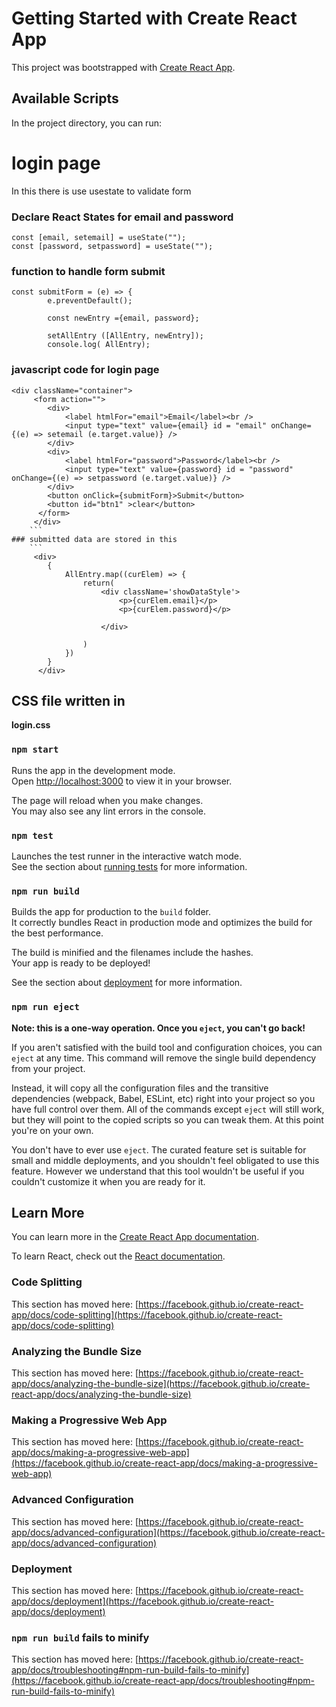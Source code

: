 # Getting Started with Create React App

This project was bootstrapped with [Create React App](https://github.com/facebook/create-react-app).

## Available Scripts

In the project directory, you can run:

# login page
In this there  is use usestate to validate form


### Declare React States for email and password
```
const [email, setemail] = useState("");
const [password, setpassword] = useState("");
```
### function to handle form submit
```
const submitForm = (e) => {
        e.preventDefault();

        const newEntry ={email, password};

        setAllEntry ([AllEntry, newEntry]);
        console.log( AllEntry);
```
### javascript code for login page 
```
<div className="container">
     <form action="">
        <div>
            <label htmlFor="email">Email</label><br />
            <input type="text" value={email} id = "email" onChange={(e) => setemail (e.target.value)} />
        </div>
        <div>
            <label htmlFor="password">Password</label><br />
            <input type="text" value={password} id = "password" onChange={(e) => setpassword (e.target.value)} />
        </div>
        <button onClick={submitForm}>Submit</button>
        <button id="btn1" >clear</button>
      </form>
     </div>
    ```
### submitted data are stored in this
    ```
     <div>
        {
            AllEntry.map((curElem) => {
                return(
                    <div className='showDataStyle'>
                        <p>{curElem.email}</p>
                        <p>{curElem.password}</p>

                    </div>

                )
            })
        }
      </div>
```
## CSS file  written in
**login.css**






### `npm start`

Runs the app in the development mode.\
Open [http://localhost:3000](http://localhost:3000) to view it in your browser.

The page will reload when you make changes.\
You may also see any lint errors in the console.

### `npm test`

Launches the test runner in the interactive watch mode.\
See the section about [running tests](https://facebook.github.io/create-react-app/docs/running-tests) for more information.

### `npm run build`

Builds the app for production to the `build` folder.\
It correctly bundles React in production mode and optimizes the build for the best performance.

The build is minified and the filenames include the hashes.\
Your app is ready to be deployed!

See the section about [deployment](https://facebook.github.io/create-react-app/docs/deployment) for more information.

### `npm run eject`

**Note: this is a one-way operation. Once you `eject`, you can't go back!**

If you aren't satisfied with the build tool and configuration choices, you can `eject` at any time. This command will remove the single build dependency from your project.

Instead, it will copy all the configuration files and the transitive dependencies (webpack, Babel, ESLint, etc) right into your project so you have full control over them. All of the commands except `eject` will still work, but they will point to the copied scripts so you can tweak them. At this point you're on your own.

You don't have to ever use `eject`. The curated feature set is suitable for small and middle deployments, and you shouldn't feel obligated to use this feature. However we understand that this tool wouldn't be useful if you couldn't customize it when you are ready for it.

## Learn More

You can learn more in the [Create React App documentation](https://facebook.github.io/create-react-app/docs/getting-started).

To learn React, check out the [React documentation](https://reactjs.org/).

### Code Splitting

This section has moved here: [https://facebook.github.io/create-react-app/docs/code-splitting](https://facebook.github.io/create-react-app/docs/code-splitting)

### Analyzing the Bundle Size

This section has moved here: [https://facebook.github.io/create-react-app/docs/analyzing-the-bundle-size](https://facebook.github.io/create-react-app/docs/analyzing-the-bundle-size)

### Making a Progressive Web App

This section has moved here: [https://facebook.github.io/create-react-app/docs/making-a-progressive-web-app](https://facebook.github.io/create-react-app/docs/making-a-progressive-web-app)

### Advanced Configuration

This section has moved here: [https://facebook.github.io/create-react-app/docs/advanced-configuration](https://facebook.github.io/create-react-app/docs/advanced-configuration)

### Deployment

This section has moved here: [https://facebook.github.io/create-react-app/docs/deployment](https://facebook.github.io/create-react-app/docs/deployment)

### `npm run build` fails to minify

This section has moved here: [https://facebook.github.io/create-react-app/docs/troubleshooting#npm-run-build-fails-to-minify](https://facebook.github.io/create-react-app/docs/troubleshooting#npm-run-build-fails-to-minify)


    
    
